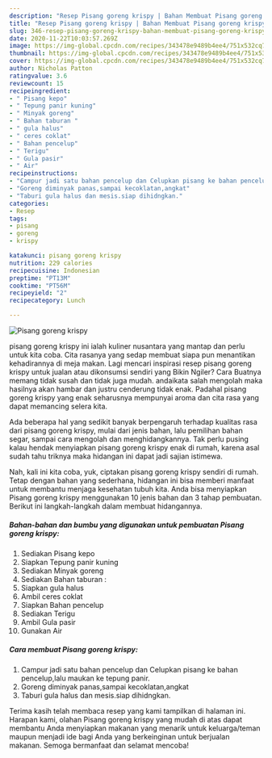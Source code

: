 ```yaml
---
description: "Resep Pisang goreng krispy | Bahan Membuat Pisang goreng krispy Yang Lezat Sekali"
title: "Resep Pisang goreng krispy | Bahan Membuat Pisang goreng krispy Yang Lezat Sekali"
slug: 346-resep-pisang-goreng-krispy-bahan-membuat-pisang-goreng-krispy-yang-lezat-sekali
date: 2020-11-22T10:03:57.269Z
image: https://img-global.cpcdn.com/recipes/343478e9489b4ee4/751x532cq70/pisang-goreng-krispy-foto-resep-utama.jpg
thumbnail: https://img-global.cpcdn.com/recipes/343478e9489b4ee4/751x532cq70/pisang-goreng-krispy-foto-resep-utama.jpg
cover: https://img-global.cpcdn.com/recipes/343478e9489b4ee4/751x532cq70/pisang-goreng-krispy-foto-resep-utama.jpg
author: Nicholas Patton
ratingvalue: 3.6
reviewcount: 15
recipeingredient:
- " Pisang kepo"
- " Tepung panir kuning"
- " Minyak goreng"
- " Bahan taburan "
- " gula halus"
- " ceres coklat"
- " Bahan pencelup"
- " Terigu"
- " Gula pasir"
- " Air"
recipeinstructions:
- "Campur jadi satu bahan pencelup dan Celupkan pisang ke bahan pencelup,lalu maukan ke tepung panir."
- "Goreng diminyak panas,sampai kecoklatan,angkat"
- "Taburi gula halus dan mesis.siap dihidngkan."
categories:
- Resep
tags:
- pisang
- goreng
- krispy

katakunci: pisang goreng krispy 
nutrition: 229 calories
recipecuisine: Indonesian
preptime: "PT13M"
cooktime: "PT56M"
recipeyield: "2"
recipecategory: Lunch

---
```



![Pisang goreng krispy](https://img-global.cpcdn.com/recipes/343478e9489b4ee4/751x532cq70/pisang-goreng-krispy-foto-resep-utama.jpg)


pisang goreng krispy ini ialah kuliner nusantara yang mantap dan perlu untuk kita coba. Cita rasanya yang sedap membuat siapa pun menantikan kehadirannya di meja makan.
Lagi mencari inspirasi resep pisang goreng krispy untuk jualan atau dikonsumsi sendiri yang Bikin Ngiler? Cara Buatnya memang tidak susah dan tidak juga mudah. andaikata salah mengolah maka hasilnya akan hambar dan justru cenderung tidak enak. Padahal pisang goreng krispy yang enak seharusnya mempunyai aroma dan cita rasa yang dapat memancing selera kita.

Ada beberapa hal yang sedikit banyak berpengaruh terhadap kualitas rasa dari pisang goreng krispy, mulai dari jenis bahan, lalu pemilihan bahan segar, sampai cara mengolah dan menghidangkannya. Tak perlu pusing kalau hendak menyiapkan pisang goreng krispy enak di rumah, karena asal sudah tahu triknya maka hidangan ini dapat jadi sajian istimewa.




Nah, kali ini kita coba, yuk, ciptakan pisang goreng krispy sendiri di rumah. Tetap dengan bahan yang sederhana, hidangan ini bisa memberi manfaat untuk membantu menjaga kesehatan tubuh kita. Anda bisa menyiapkan Pisang goreng krispy menggunakan 10 jenis bahan dan 3 tahap pembuatan. Berikut ini langkah-langkah dalam membuat hidangannya.

<!--inarticleads1-->

##### Bahan-bahan dan bumbu yang digunakan untuk pembuatan Pisang goreng krispy:

1. Sediakan  Pisang kepo
1. Siapkan  Tepung panir kuning
1. Sediakan  Minyak goreng
1. Sediakan  Bahan taburan :
1. Siapkan  gula halus
1. Ambil  ceres coklat
1. Siapkan  Bahan pencelup
1. Sediakan  Terigu
1. Ambil  Gula pasir
1. Gunakan  Air




<!--inarticleads2-->

##### Cara membuat Pisang goreng krispy:

1. Campur jadi satu bahan pencelup dan Celupkan pisang ke bahan pencelup,lalu maukan ke tepung panir.
1. Goreng diminyak panas,sampai kecoklatan,angkat
1. Taburi gula halus dan mesis.siap dihidngkan.




Terima kasih telah membaca resep yang kami tampilkan di halaman ini. Harapan kami, olahan Pisang goreng krispy yang mudah di atas dapat membantu Anda menyiapkan makanan yang menarik untuk keluarga/teman maupun menjadi ide bagi Anda yang berkeinginan untuk berjualan makanan. Semoga bermanfaat dan selamat mencoba!
